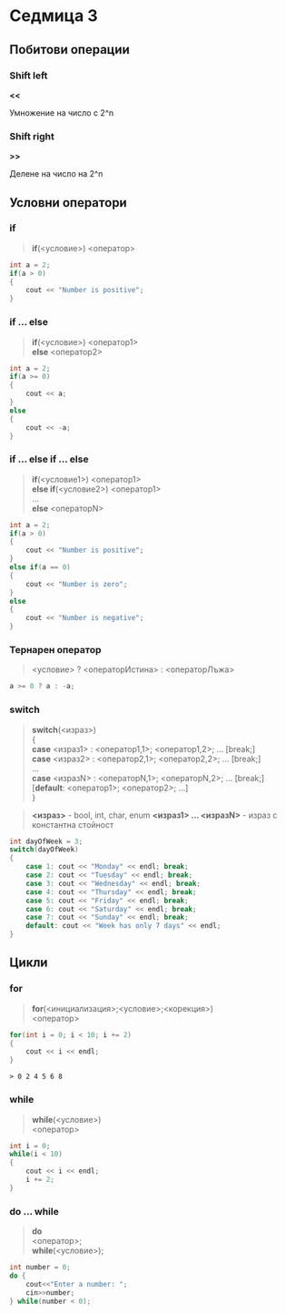 ﻿# Седмица 3
## Побитови операции
### Shift left
**<<**

Умножение на число с 2^n

### Shift right
**>>**

Делене на число на 2^n

## Условни оператори
### if
> **if**(<условие>) <оператор>

```c++
int a = 2;
if(a > 0) 
{
	cout << "Number is positive";
}
```
### if ... else
> **if**(<условие>) <оператор1> <br>
> **еlse** <оператор2>

```c++
int a = 2;
if(a >= 0) 
{
	cout << a;
}
else 
{
	cout << -a;
}
```
### if ... else if ... else

> **if**(<условие1>) <оператор1> <br>
> **else if**(<условие2>) <оператор1> <br>
> ... <br>
> **еlse** <операторN>

```c++
int a = 2;
if(a > 0) 
{
	cout << "Number is positive";
}
else if(a == 0)
{
	cout << "Number is zero";
}
else
{
	cout << "Number is negative";
}
```
### Тернарен оператор
> <условие> ? <операторИстина> : <операторЛъжа>

```c++
a >= 0 ? a : -a;
```
### switch
> **switch**(<израз>)<br>
> {<br>
>  **case** <израз1> : <оператор1,1>; <оператор1,2>; ... [break;]<br>
>  **case** <израз2> : <оператор2,1>; <оператор2,2>; ... [break;]<br>
>  ...<br>
>  **case** <изразN> : <операторN,1>; <операторN,2>; ... [break;]<br>
>  [**default**: <оператор1>; <оператор2>; ...]<br>
> }<br>

> **<израз>** - bool, int, char, enum
> **<израз1> ... <изразN>** - израз с константна стойност

```c++
int dayOfWeek = 3;
switch(dayOfWeek)
{
    case 1: cout << "Monday" << endl; break;
    case 2: cout << "Tuesday" << endl; break;
    case 3: cout << "Wednesday" << endl; break;
    case 4: cout << "Thursday" << endl; break;
    case 5: cout << "Friday" << endl; break;
    case 6: cout << "Saturday" << endl; break;
    case 7: cout << "Sunday" << endl; break;
    default: cout << "Week has only 7 days" << endl;
}
```

## Цикли
### for
> **for**(<инициализация>;<условие>;<корекция>) <br>
> <оператор>

```c++
for(int i = 0; i < 10; i += 2)
{
    cout << i << endl;
}
```

```
> 0 2 4 5 6 8
```
### while
> **while**(<условие>) <br>
> <оператор>
```c++
int i = 0;
while(i < 10)
{
    cout << i << endl;
    i += 2;
}
```

### do ... while
> **do** <br>
> <оператор>; <br>
> **while**(<условие>);

```c++
int number = 0;
do {
    cout<<"Enter a number: ";
    cin>>number;
} while(number < 0);
```


